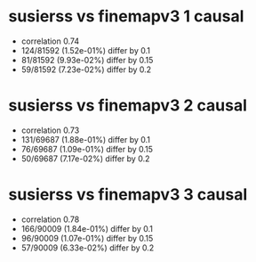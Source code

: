 # susierss vs finemapv3  1 causal

- correlation 0.74
- 124/81592 (1.52e-01%) differ by 0.1
- 81/81592 (9.93e-02%) differ by 0.15
- 59/81592 (7.23e-02%) differ by 0.2


# susierss vs finemapv3  2 causal

- correlation 0.73
- 131/69687 (1.88e-01%) differ by 0.1
- 76/69687 (1.09e-01%) differ by 0.15
- 50/69687 (7.17e-02%) differ by 0.2


# susierss vs finemapv3  3 causal

- correlation 0.78
- 166/90009 (1.84e-01%) differ by 0.1
- 96/90009 (1.07e-01%) differ by 0.15
- 57/90009 (6.33e-02%) differ by 0.2


